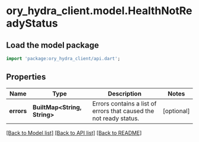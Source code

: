 # ory_hydra_client.model.HealthNotReadyStatus

## Load the model package
```dart
import 'package:ory_hydra_client/api.dart';
```

## Properties
Name | Type | Description | Notes
------------ | ------------- | ------------- | -------------
**errors** | **BuiltMap&lt;String, String&gt;** | Errors contains a list of errors that caused the not ready status. | [optional] 

[[Back to Model list]](../README.md#documentation-for-models) [[Back to API list]](../README.md#documentation-for-api-endpoints) [[Back to README]](../README.md)


